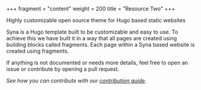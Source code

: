 +++
fragment = "content"
weight = 200
title = "Resource Two"
+++

Highly customizable open source theme for Hugo based static websites

Syna is a Hugo template built to be customizable and easy to use.
To achieve this we have built it in a way that all pages are created using building blocks called fragments.
Each page within a Syna based website is created using fragments.


If anything is not documented or needs more details, feel free to open an issue or contribute by opening a pull request.

*See how you can contribute with our [contribution guide](https://github.com/okkur/syna/blob/master/CONTRIBUTING.md).*

